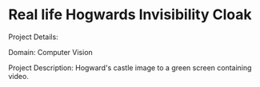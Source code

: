 # Real life Hogwards Invisibility Cloak

Project Details:

Domain: Computer Vision

Project Description:
Hogward's castle image to a green screen containing video.
